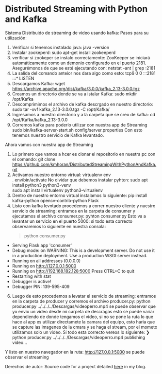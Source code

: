 # Distributed Streaming with Python and Kafka
Sistema Distribuido de streaming de video usando kafka:
Pasos para su utilización:
1. Verificar si tenemos instalado java:
   java -version
2. Instalar zookeperd:
   sudo apt-get install zookeeperd
3. verificar si zookeper se instalo correctamente:
   ZooKeeper se iniciará automáticamente como un demonio configurado en el puerto 2181. Asegurémonos de que se esté ejecutando con:
   netstat -ant | grep :2181
4. La salida del comando anteior nos dara algo como esto:
   tcp6       0      0 :::2181           :::*         LISTEN
5. Descargamos Kafka:
   wget https://archive.apache.org/dist/kafka/3.0.0/kafka_2.13-3.0.0.tgz
6. Creamos un directorio donde se va a istalar Kafka:
   sudo mkdir /opt/Kafka
7. Descomprimimos el archivo de kafka descrgado en nuestro directorio:
   sudo tar -xvf kafka_2.13-3.0.0.tgz -C /opt/Kafka/
8. Ingresamos a nuestro directorio y a la carpeta que se creo de kafka:
   cd /opt/Kafka/kafka_2.13-3.0.0
9. Corremos kafka para poderlo utilizar con nuestra app de Streaming
    sudo  bin/kafka-server-start.sh config/server.properties
Con esto tenemos nuestro servicio de Kafka levantado.

Ahora vamos con nuestra app de Streaming
1. Lo primero que vamos a hcer es clonar el repositorio en nuestra pc con el comando:
   git clone https://github.com/kmhoran/DistributedStreamingWithPythonAndKafka.git  
2. Activamos nuestro entorno virtual:
   virtualenv env                                
. env/bin/activate
No olvidar que debemos instalar pyhton:
sudo apt install python3 python3-venv         
sudo apt install virtualenv python3-virtualenv
4. Dentro de nuestro entorno virtual instalamos lo siguiente:
   pip install kafka-python opencv-contrib-python Flask
5. Listo con kafka levntado procedemos a correr nuestro cliente y nuestro servicio de streaming:
   entramos en la carpeta de consumer y ejecutamos el archivo consumer.py:
   pyhton consumer.py
   Esto va a levantar un servicio en el puerto 5000:
   si todo esta correcto observaremos lo siguiente en nuestra consola:
   >python consumer.py
 * Serving Flask app 'consumer'
 * Debug mode: on
WARNING: This is a development server. Do not use it in a production deployment. Use a production WSGI server instead.
 * Running on all addresses (0.0.0.0)
 * Running on http://127.0.0.1:5000
 * Running on http://192.168.182.128:5000
Press CTRL+C to quit
 * Restarting with stat
 * Debugger is active!
 * Debugger PIN: 139-595-409
6. Luego de esto procedemos a levatar el servicio de streaming:
entramos en la carpeta de producer y corremos el archivo producer.py:
python producer.py ../../../../Descargas/videoperro.mp4
se puede observar que yo envio un video desde mi carpeta de descragas esto se puede variar dependiendo de donde tengamos el video, si no se pone la ruta lo que hace al app es utilizar directamete la camara del equipo, esto haria que se capture las imagenes de la cmara y se haga el stream, por el mometo utilizamos solo un video.
Si todo esta correcto vereos lo siguiente:
❯ python producer.py ../../../../Descargas/videoperro.mp4
publishing video...

Y listo en nuestro navegador en la ruta:
http://127.0.0.1:5000 se puede observar el streaming

Derechos de autor:
Source code for a project detailed [here](https://medium.com/@kevin.michael.horan/distributed-video-streaming-with-python-and-kafka-551de69fe1dd) in my blog.
